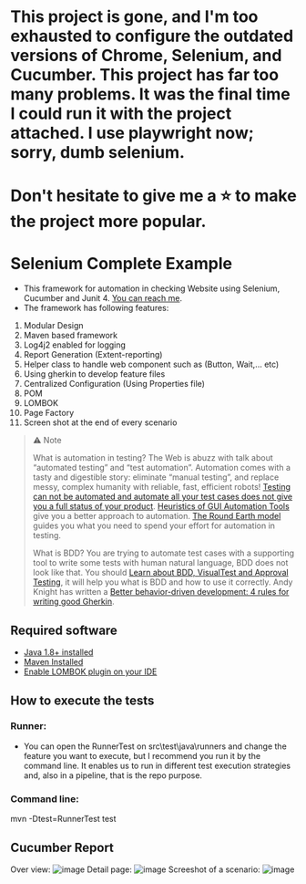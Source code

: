 # This project is gone, and I'm too exhausted to configure the outdated versions of Chrome, Selenium, and Cucumber. This project has far too many problems. It was the final time I could run it with the project attached. I use playwright now; sorry, dumb selenium.
# Don't hesitate to give me a ⭐ to make the project more popular.
# Selenium Complete Example
- This framework for automation in checking Website using Selenium, Cucumber and Junit 4. [You can reach me](https://github.com/gunzpro21/gunzpro21). 
- The framework has following features:
1.	Modular Design
2.	Maven based framework
3.	Log4j2 enabled for logging
4.	Report Generation (Extent-reporting)
5.	Helper class to handle web component such as (Button, Wait,... etc)
6.	Using gherkin to develop feature files
7.	Centralized Configuration (Using Properties file)
8.	POM
9.	LOMBOK
10.	Page Factory
11.	Screen shot at the end of every scenario
> :warning: Note
> 
> What is automation in testing? The Web is abuzz with talk about “automated testing” and “test automation”. Automation comes with a tasty and digestible story: eliminate “manual testing”, and replace messy, complex humanity with reliable, fast, efficient robots! [Testing can not be automated and automate all your test cases does not give you a full status of your product](https://developsense.com/blog/2019/12/the-secret-life-of-automation). [Heuristics of GUI Automation Tools](https://developsense.com/blog/2007/08/heuristics-of-gui-automation-tools) give you a better approach to automation. [The Round Earth model](https://www.satisfice.com/blog/archives/4947) guides you what you need to spend your effort  for automation in testing.
>
> What is BDD? You are trying to automate test cases with a supporting tool to write some tests with human natural language, BDD does not look like that. You should [Learn about BDD, VisualTest and Approval Testing](https://cucumber.io/blog/bdd/bdd-approval-testing-and-visualtest/), it will help you what is BDD and how to use it correctly. Andy Knight has written a [Better behavior-driven development: 4 rules for writing good Gherkin](https://techbeacon.com/app-dev-testing/better-behavior-driven-development-4-rules-writing-good-gherkin).
## Required software
* [Java 1.8+ installed](https://phoenixnap.com/kb/install-java-windows)
* [Maven Installed](https://mkyong.com/maven/how-to-install-maven-in-windows/)
* [Enable LOMBOK plugin on your IDE](https://www.baeldung.com/lombok-ide)
## How to execute the tests
### Runner:
- You can open the RunnerTest on src\test\java\runners and change the feature you want to execute, but I recommend you run it by the command line. It enables us to run in different test execution strategies and, also in a pipeline, that is the repo purpose.
### Command line:
mvn -Dtest=RunnerTest test
## Cucumber Report
Over view:
![image](https://user-images.githubusercontent.com/27693044/228492135-c6147027-d5e4-402d-99f6-1babed362458.png)
Detail page:
![image](https://user-images.githubusercontent.com/27693044/228492358-a0b82ec6-9d95-41db-8e84-a1ac15a95c8f.png)
Screeshot of a scenario:
![image](https://user-images.githubusercontent.com/27693044/228492539-63ac26b5-e9db-49c6-a084-d18f3be43d81.png)
